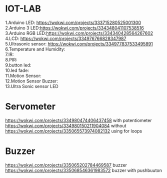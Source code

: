 # IOT-LAB

1.Arduino LED: https://wokwi.com/projects/333715280525001300 <br>
2.Arduino 3 LED:https://wokwi.com/projects/334348041107538516 <br>
3.Arduino RGB LED:https://wokwi.com/projects/334340428564267602 <br>
4.LCD: https://wokwi.com/projects/334976766828347987<br>
5.Ultrasonic sensor: https://wokwi.com/projects/334977837533495891
6.Temperature and Humidity:<br>
7.IR:<br>
8.PIR:<br>
9.button led:<br>
10.led fade:<br>
11.Motion Sensor:<br>
12.Motion Sensor Buzzer:<br>
13.Ultra Sonic sensor LED<br>







# Servometer
https://wokwi.com/projects/334980474406437458 with potentiometer<br>
https://wokwi.com/projects/334980150211904084 without<br>
https://wokwi.com/projects/335065573974082132 using for loops<br>

# Buzzer
https://wokwi.com/projects/335065202784469587 buzzer<br>
https://wokwi.com/projects/335068546361983572 buzzer with pushbuuton<br>

